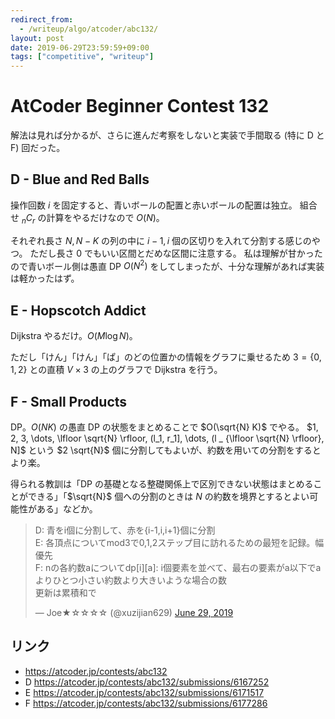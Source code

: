 ```yaml
---
redirect_from:
  - /writeup/algo/atcoder/abc132/
layout: post
date: 2019-06-29T23:59:59+09:00
tags: ["competitive", "writeup"]
---
```


# AtCoder Beginner Contest 132

解法は見れば分かるが、さらに進んだ考察をしないと実装で手間取る (特に D と F) 回だった。

## D - Blue and Red Balls

操作回数 $i$ を固定すると、青いボールの配置と赤いボールの配置は独立。
組合せ ${} _ n C _ r$ の計算をやるだけなので $O(N)$。

それぞれ長さ $N, N - K$ の列の中に $i - 1, i$ 個の区切りを入れて分割する感じのやつ。
ただし長さ $0$ でもいい区間とだめな区間に注意する。
私は理解が甘かったので青いボール側は愚直 DP $O(N^2)$ をしてしまったが、十分な理解があれば実装は軽かったはず。

## E - Hopscotch Addict

Dijkstra やるだけ。$O(M \log N)$。

ただし「けん」「けん」「ぱ」のどの位置かの情報をグラフに乗せるため $3 = \{ 0, 1, 2 \}$ との直積 $V \times 3$ の上のグラフで Dijkstra を行う。

## F - Small Products

DP。$O(NK)$ の愚直 DP の状態をまとめることで $O(\sqrt{N} K)$ でやる。
$1, 2, 3, \dots, \lfloor \sqrt{N} \rfloor, (l_1, r_1], \dots, (l _ {\lfloor \sqrt{N} \rfloor}, N]$ という $2 \sqrt{N}$ 個に分割してもよいが、約数を用いての分割をするとより楽。

得られる教訓は「DP の基礎となる整礎関係上で区別できない状態はまとめることができる」「$\sqrt{N}$ 個への分割のときは $N$ の約数を境界とするとよい可能性がある」などか。

<blockquote class="twitter-tweet"><p lang="ja" dir="ltr">D: 青をi個に分割して、赤を{i-1,i,i+1}個に分割<br>E: 各頂点についてmod3で0,1,2ステップ目に訪れるための最短を記録。幅優先<br>F: nの各約数aについてdp[i][a]: i個要素を並べて、最右の要素がa以下でaよりひとつ小さい約数より大きいような場合の数<br>更新は累積和で</p>&mdash; Joe★☆☆☆☆ (@xuzijian629) <a href="https://twitter.com/xuzijian629/status/1144965234219556864?ref_src=twsrc%5Etfw">June 29, 2019</a></blockquote> <script async src="https://platform.twitter.com/widgets.js" charset="utf-8"></script>

## リンク

-   <https://atcoder.jp/contests/abc132>
-   D <https://atcoder.jp/contests/abc132/submissions/6167252>
-   E <https://atcoder.jp/contests/abc132/submissions/6171517>
-   F <https://atcoder.jp/contests/abc132/submissions/6177286>
